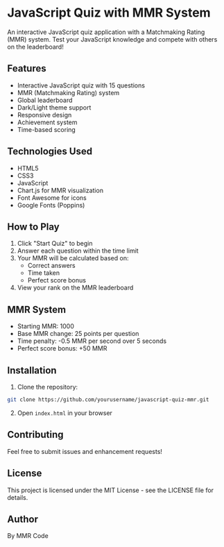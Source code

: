 # JavaScript Quiz with MMR System

An interactive JavaScript quiz application with a Matchmaking Rating (MMR) system. Test your JavaScript knowledge and compete with others on the leaderboard!

## Features

- Interactive JavaScript quiz with 15 questions
- MMR (Matchmaking Rating) system
- Global leaderboard
- Dark/Light theme support
- Responsive design
- Achievement system
- Time-based scoring

## Technologies Used

- HTML5
- CSS3
- JavaScript
- Chart.js for MMR visualization
- Font Awesome for icons
- Google Fonts (Poppins)

## How to Play

1. Click "Start Quiz" to begin
2. Answer each question within the time limit
3. Your MMR will be calculated based on:
   - Correct answers
   - Time taken
   - Perfect score bonus
4. View your rank on the MMR leaderboard

## MMR System

- Starting MMR: 1000
- Base MMR change: 25 points per question
- Time penalty: -0.5 MMR per second over 5 seconds
- Perfect score bonus: +50 MMR

## Installation

1. Clone the repository:
```bash
git clone https://github.com/yourusername/javascript-quiz-mmr.git
```

2. Open `index.html` in your browser

## Contributing

Feel free to submit issues and enhancement requests!

## License

This project is licensed under the MIT License - see the LICENSE file for details.

## Author

By MMR Code 